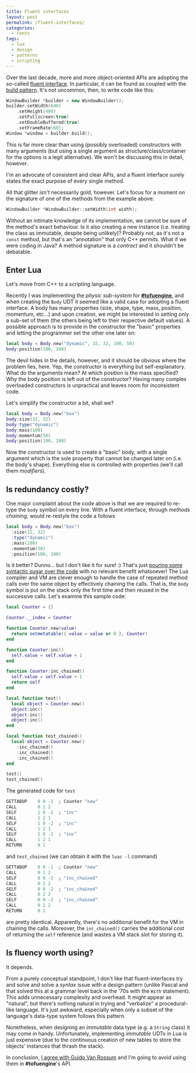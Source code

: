 ```yaml
---
title: Fluent interfaces
layout: post
permalink: /fluent-interfaces/
categories: 
  - rants
tags: 
  - lua
  - design
  - patterns
  - scripting
---
```

Over the last decade, more and more object-oriented APIs are adopting the so-called [fluent interface](https://en.wikipedia.org/wiki/Fluent_interface). In particular, it can be found as coupled with the [build pattern](https://en.wikipedia.org/wiki/Builder_pattern). It's not uncommon, then, to write code like this:

```cpp
WindowBuilder *builder = new WindowBuilder();
builder.setWidth(640)
    .setHeight(480)
    .setFullscreen(true)
    .setDoubleBuffered(true)
    .setFrameRate(60);
Window *window = builder.build();
```

This is far more clear than using (possibly overloaded) constructors with many arguments (but using a single argument as structure/class/container for the options is a legit alternative). We won't be discussing this in detail, however.

I'm an advocate of consistent and clear APIs, and a fluent interface surely states the exact purpose of every single method.

All that glitter *isn't* necessarily gold, however. Let's focus for a moment on the signature of one of the methods from the example above:

```cpp
WindowBuilder *WindowBuilder::setWidth(int width);
```

Without an intimate knowledge of its implementation, we cannot be sure of the method's exact behaviour. Is it also creating a new instance (i.e. treating the class as immutable, despite being unlikely)? Probably not, as it's not a `const` method, but that's an "annotation" that only C++ permits. What if we were coding in Java? A method signature is a *contract* and it shouldn't be debatable.

## Enter Lua

Let's move from C++ to a scripting language.

Recently I was implementing the *physic sub-system* for [**#tofuengine**](/tofu-engine), and when creating the `Body` UDT it seemed like a valid case for adopting a fluent interface. A body has many properties (size, shape, type, mass, position, momentum, etc...) and upon creation, we might be interested in setting only a sub-set of them (the others being left to their respective default values). A possible approach is to provide in the constructor the "basic" properties and letting the programmer set the other one later on:

```lua
local body = Body.new("dynamic", 32, 32, 100, 50)
body:position(100, 100)
```

The devil hides in the details, however, and it should be obvious where the problem lies, here. Yep, the constructor is everything but self-explanatory. What do the arguments mean? At which position is the mass specified? Why the body position is left out of the constructor? Having many complex overloaded constructors is unpractical and leaves room for inconsistent code.

Let's simplify the constructor a bit, shall we?

```lua
local body = Body.new("box")
body:size(32, 32)
body:type("dynamic")
body:mass(100)
body:momentum(50)
body:position(100, 100)
```

Now the constructor is used to create a "basic" body, with a single argument which is the sole property that cannot be changed later on (i.e. the body's shape). Everything else is controlled with properties (we'll call them *modifiers*).

## Is redundancy costly?

One major complaint about the code above is that we are required to re-type the `body` symbol on every line. With a fluent interface, through *methods chaining*, would re-restyle the code a follows

```lua
local body = Body.new("box")
  :size(32, 32)
  :type("dynamic")
  :mass(100)
  :momentum(50)
  :position(100, 100)
```

Is it better? Dunno... but I don't like it for sure! :) That's just [pouring some syntactic sugar over the code](https://www.youtube.com/watch?v=0UIB9Y4OFPs) with no relevant benefit whatsoever! The Lua compiler and VM are clever enough to handle the case of repeated method calls over the same object by effectively chaining the calls. That is, the `body` symbol is put on the stack only the first time and then reused in the successive calls. Let's examine this sample code:

```lua
local Counter = {}

Counter.__index = Counter

function Counter.new(value)
  return setmetatable({ value = value or 0 }, Counter)
end

function Counter:inc()
  self.value = self.value + 1
end

function Counter:inc_chained()
  self.value = self.value + 1
  return self
end

local function test()
  local object = Counter.new()
  object:inc()
  object:inc()
  object:inc()
end

local function test_chained()
  local object = Counter.new()
    :inc_chained()
    :inc_chained()
    :inc_chained()
end

test()
test_chained()
```

The generated code for `test`

```dart
GETTABUP 	0 0 -1	; Counter "new"
CALL     	0 1 2
SELF     	1 0 -2	; "inc"
CALL     	1 2 1
SELF     	1 0 -2	; "inc"
CALL     	1 2 1
SELF     	1 0 -2	; "inc"
CALL     	1 2 1
RETURN   	0 1
```

and `test_chained` (we can obtain it with the `luac -l` command)

```dart
GETTABUP 	0 0 -1	; Counter "new"
CALL     	0 1 2
SELF     	0 0 -2	; "inc_chained"
CALL     	0 2 2
SELF     	0 0 -2	; "inc_chained"
CALL     	0 2 2
SELF     	0 0 -2	; "inc_chained"
CALL     	0 2 2
RETURN   	0 1
```

are pretty identical. Apparently, there's no additional benefit for the VM in chaining the calls. Moreover, the `inc_chained()` carries the additional cost of returning the `self` reference (and wastes a VM stack slot for storing it).

## Is fluency worth using?

It depends.

From a purely conceptual standpoint, I don't like that fluent-interfaces try and solve and solve a *syntax* issue with a design pattern (unlike Pascal and that solved this at a grammar level back in the '70s with the `With` statement). This adds unnecessary complexity and overhead. It might appear as "natural", but there's nothing natural in trying and "verbalize" a procedural-like language. It's just awkward, especially when only a subset of the language's data-type system follows this pattern.

Nonetheless, when designing an *immutable* data type (e.g. a `String` class) it may come in handy. Unfortunately, implementing *immutable* UDTs in Lua is just expensive (due to the continuous creation of new tables to store the objects' instances that thrash the stack).

In conclusion, [I agree with Guido Van Rossum](https://mail.python.org/pipermail/python-dev/2003-October/038855.html) and I'm going to avoid using them in **#tofuengine**'s API.